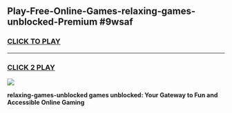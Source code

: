 
## Play-Free-Online-Games-relaxing-games-unblocked-Premium #9wsaf
<h3>
<a href="https://premium.freeplayer.one?title=relaxing-games-unblocked&ref=8M">CLICK TO PLAY</a></h3>
<hr>

<h3>
<a href="https://premium.freeplayer.one?title=relaxing-games-unblocked&ref=8M">CLICK 2 PLAY</a>
  
</h3>

<a href="https://premium.freeplayer.one?title=relaxing-games-unblocked&ref=8M"><img src="https://clearcache.store/games.png"></a>


**relaxing-games-unblocked games unblocked: Your Gateway to Fun and Accessible Online Gaming**
